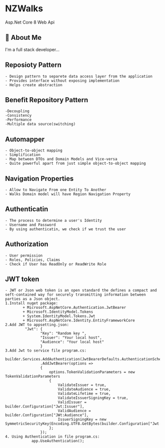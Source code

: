 # NZWalks

Asp.Net Core 8 Web Api

## 🚀 About Me

I'm a full stack developer...

## Reposioty Pattern

    - Design pattern to separete data access layer from the application
    - Provides interface without exposing implementation
    - Helps create abstraction

## Benefit Repository Pattern

    -Decoupling
    -Consistency
    -Performance
    -Multiple data source(switching)

## Automapper

    - Object-to-object mapping
    - Simplification
    - Map between DTOs and Domain Models and Vice-versa
    - Quite powerful apart from just simple object-to-object mapping

## Navigation Properties

    - Allow to Navigate From one Entity To Another
    - Walks Domain model will have Region Navigation Property

## Authenticatin

    - The process to determine a user's Identity
    - Username and Password
    - By using authenticatin, we check if we trust the user

## Authorization

    - User permission
    - Roles, Policies, Claims
    - Check if User has ReadOnly or ReadWrite Role

## JWT token

    - JWT or Json web token is an open standard the defines a compact and seft-contained way for securely transmitting information between parties as a Json object.
    1.Install nuget package:
            + Microsoft.AspNetCore.Authentication.JwtBearer
            + Microsoft.IdentityModel.Tokens
            + System.IdentityModel.Tokens.Jwt
            + Microsoft.AspNetCore.Identity.EntityFrameworkCore
    2.Add JWT to appsetting.json:
             "Jwt": {
                    "Key": "Random key ",
                    "Issuer": "Your local host",
                    "Audience": "Your local host"
                    }
    3.Add Jwt to service file program.cs:
                builder.Services.AddAuthentication(JwtBearerDefaults.AuthenticationScheme)
                    .AddJwtBearer(options =>
                    {
                        options.TokenValidationParameters = new TokenValidationParameters
                        {
                            ValidateIssuer = true,
                            ValidateAudience = true,
                            ValidateLifetime = true,
                            ValidateIssuerSigningKey = true,
                            ValidIssuer = builder.Configuration["Jwt:Issuer"],
                            ValidAudience = builder.Configuration["JWt:Audience"],
                            IssuerSigningKey = new SymmetricSecurityKey(Encoding.UTF8.GetBytes(builder.Configuration["Jwt:Key"]))
                        };
                    });
    4. Using Authentication in file program.cs:
                app.UseAuthentication();

